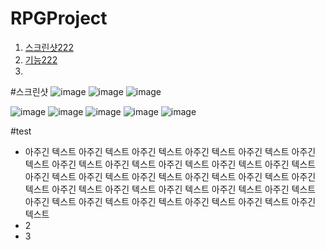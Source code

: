 # RPGProject

1. [스크린샷222](#스크린샷)
2. [기능222](#test)
3. 
#스크린샷
![image](https://user-images.githubusercontent.com/102898952/162660596-46908931-e03e-481b-a6ed-c87083c297a6.png)
![image](https://user-images.githubusercontent.com/102898952/162661315-85f36a30-0430-4fef-a6cc-7c5cadd68ce5.png)
![image](https://user-images.githubusercontent.com/102898952/162661499-634273ed-ae40-442a-b38b-100571886d21.png)

![image](https://user-images.githubusercontent.com/102898952/162661147-2c07fa7b-e572-4efb-8abf-8cb71cc0d3a4.png)
![image](https://user-images.githubusercontent.com/102898952/162661157-42e9b89f-3372-4255-995e-33a20eb4aba3.png)
![image](https://user-images.githubusercontent.com/102898952/162661165-c4d05e5d-0f45-45a7-b9fa-900ca7d71111.png)
![image](https://user-images.githubusercontent.com/102898952/162661171-b36b0655-49e4-492d-b019-23408297f100.png)
![image](https://user-images.githubusercontent.com/102898952/162661174-426cacd4-bc96-4816-8f80-2c7477c72961.png)

#test
 - 아주긴 텍스트 아주긴 텍스트 아주긴 텍스트 아주긴 텍스트 아주긴 텍스트 아주긴 텍스트 아주긴 텍스트 아주긴 텍스트 아주긴 텍스트 아주긴 텍스트 아주긴 텍스트 아주긴 텍스트 아주긴 텍스트 아주긴 텍스트 아주긴 텍스트 아주긴 텍스트 아주긴 텍스트 아주긴 텍스트 아주긴 텍스트 아주긴 텍스트 아주긴 텍스트 아주긴 텍스트 아주긴 텍스트 아주긴 텍스트 아주긴 텍스트 아주긴 텍스트 아주긴 텍스트 아주긴 텍스트 
 - 2
 - 3
